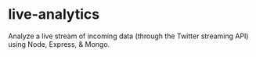 live-analytics
==============

Analyze a live stream of incoming data (through the Twitter streaming API) using Node, Express, &amp; Mongo. 
